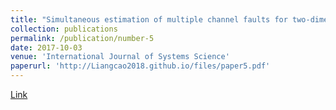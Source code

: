 ```yaml
---
title: "Simultaneous estimation of multiple channel faults for two-dimensional linear systems"
collection: publications
permalink: /publication/number-5
date: 2017-10-03
venue: 'International Journal of Systems Science'
paperurl: 'http://Liangcao2018.github.io/files/paper5.pdf'
---
```

[Link](https://www.tandfonline.com/doi/abs/10.1080/00207721.2017.1363313)